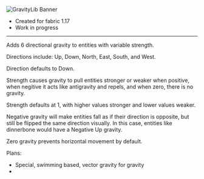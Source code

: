 ![GravityLib Banner](https://user-images.githubusercontent.com/56317194/121430473-c0d05980-c93d-11eb-8f18-4b33ecc59bed.png)

- Created for fabric 1.17
- Work in progress

---

Adds 6 directional gravity to entities with variable strength.

Directions include: Up, Down, North, East, South, and West.

Direction defaults to Down.

Strength causes gravity to pull entities stronger or weaker when positive, when negitive it acts like antigravity and repels, and when zero, there is no gravity.

Strength defaults at 1, with higher values stronger and lower values weaker.

Negative gravity will make entities fall as if their direction is opposite, but still be flipped the same direction visually.
In this case, entities like dinnerbone would have a Negative Up gravity.

Zero gravity prevents horizontal movement by default.

Plans:
- Special, swimming based, vector gravity for gravity
-
